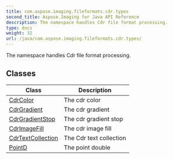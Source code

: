 ```yaml
---
title: com.aspose.imaging.fileformats.cdr.types
second_title: Aspose.Imaging for Java API Reference
description: The namespace handles Cdr file format processing.
type: docs
weight: 32
url: /java/com.aspose.imaging.fileformats.cdr.types/
---
```


The namespace handles Cdr file format processing.


## Classes

| Class | Description |
| --- | --- |
| [CdrColor](../com.aspose.imaging.fileformats.cdr.types/cdrcolor) | The cdr color |
| [CdrGradient](../com.aspose.imaging.fileformats.cdr.types/cdrgradient) | The cdr gradient |
| [CdrGradientStop](../com.aspose.imaging.fileformats.cdr.types/cdrgradientstop) | The cdr gradient stop |
| [CdrImageFill](../com.aspose.imaging.fileformats.cdr.types/cdrimagefill) | The cdr image fill |
| [CdrTextCollection](../com.aspose.imaging.fileformats.cdr.types/cdrtextcollection) | The Cdr text collection |
| [PointD](../com.aspose.imaging.fileformats.cdr.types/pointd) | The point double |
